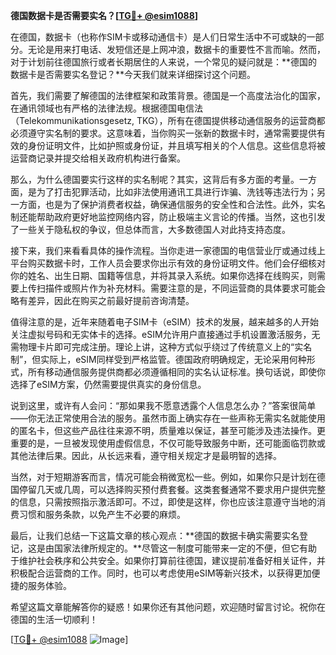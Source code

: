**德国数据卡是否需要实名？[[TG💪+ @esim1088](https://t.me/s/esim1088)]**

在德国，数据卡（也称作SIM卡或移动通信卡）是人们日常生活中不可或缺的一部分。无论是用来打电话、发短信还是上网冲浪，数据卡的重要性不言而喻。然而，对于计划前往德国旅行或者长期居住的人来说，一个常见的疑问就是：**德国的数据卡是否需要实名登记？**今天我们就来详细探讨这个问题。

首先，我们需要了解德国的法律框架和政策背景。德国是一个高度法治化的国家，在通讯领域也有严格的法律法规。根据德国电信法（Telekommunikationsgesetz, TKG），所有在德国提供移动通信服务的运营商都必须遵守实名制的要求。这意味着，当你购买一张新的数据卡时，通常需要提供有效的身份证明文件，比如护照或身份证，并且填写相关的个人信息。这些信息将被运营商记录并提交给相关政府机构进行备案。

那么，为什么德国要实行这样的实名制呢？其实，这背后有多方面的考量。一方面，是为了打击犯罪活动，比如非法使用通讯工具进行诈骗、洗钱等违法行为；另一方面，也是为了保护消费者权益，确保通信服务的安全性和合法性。此外，实名制还能帮助政府更好地监控网络内容，防止极端主义言论的传播。当然，这也引发了一些关于隐私权的争议，但总体而言，大多数德国人对此持支持态度。

接下来，我们来看看具体的操作流程。当你走进一家德国的电信营业厅或通过线上平台购买数据卡时，工作人员会要求你出示有效的身份证明文件。他们会仔细核对你的姓名、出生日期、国籍等信息，并将其录入系统。如果你选择在线购买，则需要上传扫描件或照片作为补充材料。需要注意的是，不同运营商的具体要求可能会略有差异，因此在购买之前最好提前咨询清楚。

值得注意的是，近年来随着电子SIM卡（eSIM）技术的发展，越来越多的人开始关注虚拟号码和无实体卡的选择。eSIM允许用户直接通过手机设置激活服务，无需物理卡片即可完成注册。理论上讲，这种方式似乎绕过了传统意义上的“实名制”，但实际上，eSIM同样受到严格监管。德国政府明确规定，无论采用何种形式，所有移动通信服务提供商都必须遵循相同的实名认证标准。换句话说，即使你选择了eSIM方案，仍然需要提供真实的身份信息。

说到这里，或许有人会问：“那如果我不愿意透露个人信息怎么办？”答案很简单——你无法正常使用合法的服务。虽然市面上确实存在一些声称无需实名就能使用的匿名卡，但这些产品往往来源不明，质量难以保证，甚至可能涉及违法操作。更重要的是，一旦被发现使用虚假信息，不仅可能导致服务中断，还可能面临罚款或其他法律后果。因此，从长远来看，遵守相关规定才是最明智的选择。

当然，对于短期游客而言，情况可能会稍微宽松一些。例如，如果你只是计划在德国停留几天或几周，可以选择购买预付费套餐。这类套餐通常不要求用户提供完整的信息，只需按照指示激活即可。不过，即使是这样，你也应该注意遵守当地的消费习惯和服务条款，以免产生不必要的麻烦。

最后，让我们总结一下这篇文章的核心观点：**德国的数据卡确实需要实名登记，这是由国家法律所规定的。**尽管这一制度可能带来一定的不便，但它有助于维护社会秩序和公共安全。如果你打算前往德国，建议提前准备好相关证件，并积极配合运营商的工作。同时，也可以考虑使用eSIM等新兴技术，以获得更加便捷的服务体验。

希望这篇文章能解答你的疑惑！如果你还有其他问题，欢迎随时留言讨论。祝你在德国的生活一切顺利！

[[TG💪+ @esim1088](https://t.me/s/esim1088) ![Image](https://i.postimg.cc/4NQfJmqS/Snipaste-2025-05-13-00-14-12.png)]